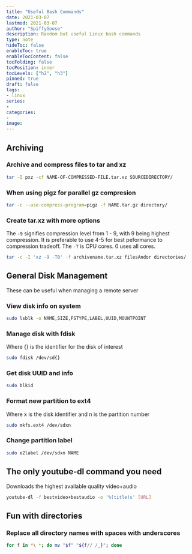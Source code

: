 ```yaml
---
title: "Useful Bash Commands"
date: 2021-03-07
lastmod: 2021-03-07
author: "SpiffyGoose"
description: Random but useful Linux bash commands
type: note
hideToc: false
enableToc: true
enableTocContent: false
tocFolding: false
tocPosition: inner
tocLevels: ["h2", "h3"]
pinned: true
draft: false
tags:
- linux
series:
-
categories:
-
image:
---
```


## Archiving

### Archive and compress files to tar and xz 
```bash
tar -I pxz -cf NAME-OF-COMPRESSED-FILE.tar.xz SOURCEDIRECTORY/
```

### When using pigz for parallel gz compresion 
```bash
tar -c --use-compress-program=pigz -f NAME.tar.gz directory/
```

### Create tar.xz with more options
The `-9` signifies compression level from 1 - 9, with 9 being highest compression. It is preferable to use 4-5 for best peformance to compression tradeoff. The `-T` is CPU cores. 0 uses all cores.
```bash
tar -c -I 'xz -9 -T0' -f archivename.tar.xz filesAndor directories/
```

## General Disk Management

These can be useful when managing a remote server

### View disk info on system

```bash
sudo lsblk -o NAME,SIZE,FSTYPE,LABEL,UUID,MOUNTPOINT
```

### Manage disk with fdisk
Where {} is the identifier for the disk of interest
```bash
sudo fdisk /dev/sd{}
```

### Get disk UUID and info

```bash
sudo blkid
```

### Format new partition to ext4
Where x is the disk identifier and n is the partition number
```bash
sudo mkfs.ext4 /dev/sdxn
``` 

### Change partition label
```bash
sudo e2label /dev/sdxn NAME
```

## The only youtube-dl command you need
Downloads the highest available quality video+audio
```bash
youtube-dl -f bestvideo+bestaudio -o '%(title)s' [URL]
```

## Fun with directories

### Replace all directory names with spaces with underscores
```bash
for f in *\ *; do mv "$f" "${f// /_}"; done
```
